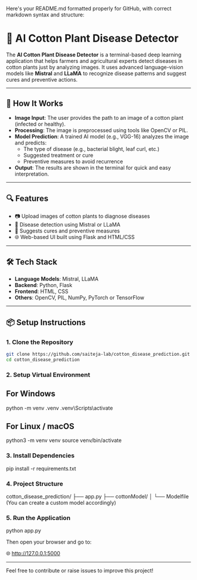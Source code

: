 Here's your README.md formatted properly for GitHub, with correct markdown syntax and structure:

# 🌿 AI Cotton Plant Disease Detector

The **AI Cotton Plant Disease Detector** is a terminal-based deep learning application that helps farmers and agricultural experts detect diseases in cotton plants just by analyzing images. It uses advanced language-vision models like **Mistral** and **LLaMA** to recognize disease patterns and suggest cures and preventive actions.

---

## 🧠 How It Works

- **Image Input**: The user provides the path to an image of a cotton plant (infected or healthy).
- **Processing**: The image is preprocessed using tools like OpenCV or PIL.
- **Model Prediction**: A trained AI model (e.g., VGG-16) analyzes the image and predicts:
  - The type of disease (e.g., bacterial blight, leaf curl, etc.)
  - Suggested treatment or cure
  - Preventive measures to avoid recurrence
- **Output**: The results are shown in the terminal for quick and easy interpretation.

---

## 🔍 Features

- 📷 Upload images of cotton plants to diagnose diseases  
- 🧠 Disease detection using Mistral or LLaMA  
- 💊 Suggests cures and preventive measures  
- 🌐 Web-based UI built using Flask and HTML/CSS  

---

## 🛠️ Tech Stack

- **Language Models**: Mistral, LLaMA  
- **Backend**: Python, Flask  
- **Frontend**: HTML, CSS  
- **Others**: OpenCV, PIL, NumPy, PyTorch or TensorFlow  

---

## 📦 Setup Instructions

### 1. Clone the Repository

```bash
git clone https://github.com/saiteja-lab/cotton_disease_prediction.git
cd cotton_disease_prediction
```

### 2. Setup Virtual Environment

## For Windows

python -m venv .venv
.venv\Scripts\activate

## For Linux / macOS

python3 -m venv venv
source venv/bin/activate

### 3. Install Dependencies

pip install -r requirements.txt

### 4. Project Structure

cotton_disease_prediction/
├── app.py
├── cottonModel/
│   └── Modelfile (You can create a custom model accordingly)

### 5. Run the Application

python app.py

Then open your browser and go to:

🌐 http://127.0.0.1:5000


---

Feel free to contribute or raise issues to improve this project!
